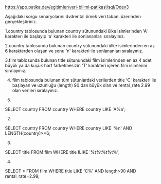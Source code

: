 https://app.patika.dev/egitimler/veri-bilimi-patikasi/sql/Odev3

Aşağıdaki sorgu senaryolarını dvdrental örnek veri tabanı üzerinden gerçekleştiriniz.

1.country tablosunda bulunan country sütunundaki ülke isimlerinden 'A' karakteri ile başlayıp 'a' karakteri ile sonlananları sıralayınız.

2.country tablosunda bulunan country sütunundaki ülke isimlerinden en az 6 karakterden oluşan ve sonu 'n' karakteri ile sonlananları sıralayınız.

3.film tablosunda bulunan title sütunundaki film isimlerinden en az 4 adet büyük ya da küçük harf farketmesizin 'T' karakteri içeren
film isimlerini sıralayınız.

4. film tablosunda bulunan tüm sütunlardaki verilerden title 'C' karakteri ile başlayan ve uzunluğu (length) 90 dan büyük olan ve rental_rate 2.99
olan verileri sıralayınız.

1.
SELECT country
FROM country
WHERE country LIKE 'A%a';

2.
SELECT country
FROM country
WHERE country LIKE '%n' AND LENGTH(country)>=6;

3.
SELECT title
FROM film
WHERE title ILIKE '%t%t%t%t%';

4.
SELECT *
FROM film
WHERE title LIKE 'C%' AND length>90 AND rental_rate=2.99;

